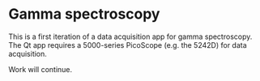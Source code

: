 # Gamma spectroscopy

This is a first iteration of a data acquisition app for gamma spectroscopy. The Qt app requires a 5000-series PicoScope (e.g. the 5242D) for data acquisition.

Work will continue.
